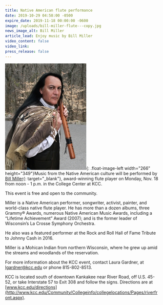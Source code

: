 ```yaml
---
title: Native American flute performance
date: 2019-10-29 04:58:00 -0500
expire_date: 2019-11-18 00:00:00 -0600
image: /uploads/bill-miller-flute---copy.jpg
news_image_alt: Bill Miller
article_lead: Enjoy music by Bill Miller
video_content: false
video_link:
press_release: false
---
```


![](/uploads/bill-miller-flute---copy.jpg){: .float-image-left width="266" height="349"}Music from the Native American culture will be performed by [Bill Miller](https://billmiller.co/){: target="_blank"}, award-winning flute player on Monday, Nov. 18 from noon - 1 p.m. in the College Center at KCC.

This event is free and open to the community.

Miller is a Native American performer, songwriter, activist, painter, and world-class native flute player. He has more than a dozen albums, three Grammy&reg; Awards, numerous Native American Music Awards, including a “Lifetime Achievement” Award (2007); and is the former leader of Wisconsin’s La Crosse Symphony Orchestra.&nbsp;

He also was a featured performer at the Rock and Roll Hall of Fame Tribute to Johnny Cash in 2016.

Miller is a Mohican Indian from northern Wisconsin, where he grew up amid the streams and woodlands of the reservation.

For more information about the KCC event, contact Laura Gardner, at [lgardner@kcc.edu](mailto:lgardner@kcc.edu) or phone 815-802-8513.

KCC is located south of downtown Kankakee near River Road, off U.S. 45-52, or take Interstate 57 to Exit 308 and follow the signs. Directions are at [www.kcc.edu/directions](http://www.kcc.edu/Community/Collegeinfo/collegelocations/Pages/riverfront.aspx).